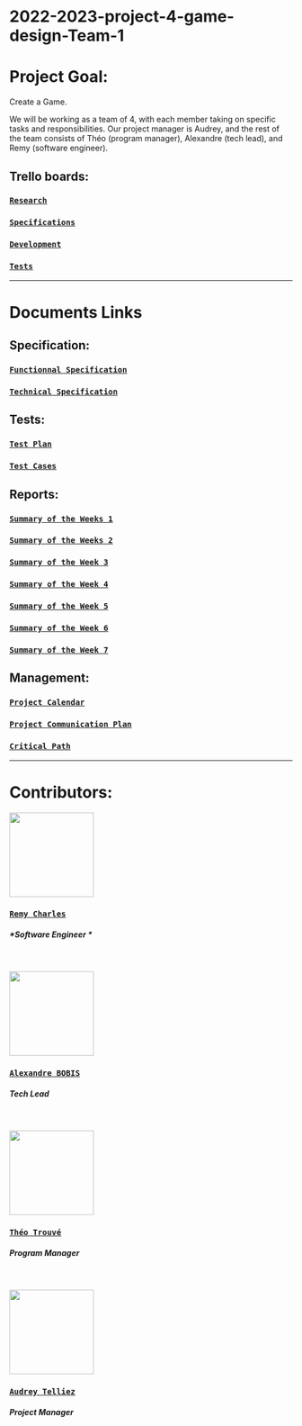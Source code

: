 # 2022-2023-project-4-game-design-Team-1

# Project Goal:

Create a Game.

We will be working as a team of 4, with each member taking on specific tasks and responsibilities. Our project manager is Audrey, and the rest of the team consists of Théo (program manager), Alexandre (tech lead), and Remy (software engineer).

## Trello boards:
### [**`Research`**]()
### [**`Specifications`**]()
### [**`Development`**]()
### [**`Tests`**]()
<hr>

# Documents Links

## Specification:

### [`Functionnal Specification`]()

### [`Technical Specification`]()

## Tests:

### [`Test Plan`]()

### [`Test Cases`]()

## Reports:

### [`Summary of the Weeks 1`]()

### [`Summary of the Weeks 2`]()

### [`Summary of the Week 3`]()

### [`Summary of the Week 4`]()

### [`Summary of the Week 5`]()

### [`Summary of the Week 6`]()

### [`Summary of the Week 7`]()

## Management:

### [`Project Calendar`]()

### [`Project Communication Plan`]()

### [`Critical Path`]()
<hr>    

# Contributors:

<img src="https://avatars.githubusercontent.com/u/100137905?v=4" width=150 >

### [**`Remy Charles`**](https://github.com/RemyCHARLES)
##### *Software Engineer *
<br>
<br>

<img src="https://avatars.githubusercontent.com/u/91249694?v=4" width="150">

### [**`Alexandre BOBIS`**](https://github.com/AlexandreBobis)
##### *Tech Lead*
<br>
<br>

<img src="https://avatars.githubusercontent.com/u/71769486?v=4" width="150">

### [**`Théo Trouvé`**](https://github.com/TheoTr)
##### *Program Manager*
<br>
<br>

<img src="https://avatars.githubusercontent.com/u/114394252?v=4" width="150">

### [**`Audrey Telliez`**](https://github.com/audreytllz)
##### *Project Manager*
<br>
<br>